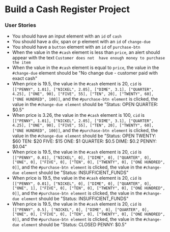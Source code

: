 # Build a Cash Register Project

### User Stories

- You should have an input element with an `id` of `cash`
- You should have a div, span or p element with an `id` of `change-due`
- You should have a `button` element with an `id` of `purchase-btn`
- When the value in the `#cash` element is less than `price`, an alert should appear with the text `Customer does not 
  have enough money to purchase the item`
- When the value in the `#cash` element is equal to `price`, the value in the `#change-due` element should be "No change due - customer paid with exact cash"
- When price is 19.5, the value in the `#cash` element is 20, `cid` is `[["PENNY", 1.01], ["NICKEL", 2.05], ["DIME", 3.1], ["QUARTER", 4.25], ["ONE", 90], ["FIVE", 55], ["TEN", 20], ["TWENTY", 60], ["ONE HUNDRED", 100]]`, and the `#purchase-btn element` is clicked, the value in the `#change-due element` should be "Status: OPEN QUARTER: $0.5"
- When price is 3.26, the value in the `#cash` element is 100, `cid` is `[["PENNY", 1.01], ["NICKEL", 2.05], ["DIME", 3.1], ["QUARTER", 4.25], ["ONE", 90], ["FIVE", 55], ["TEN", 20], ["TWENTY", 60], ["ONE HUNDRED", 100]]`, and the `#purchase-btn element` is clicked, the value in the `#change-due element` should be "Status: OPEN TWENTY: $60 TEN: $20 FIVE: $15 ONE: $1 QUARTER: $0.5 DIME: $0.2 PENNY: $0.04"
- When price is 19.5, the value in the `#cash` element is 20, `cid` is `[["PENNY", 0.01], ["NICKEL", 0], ["DIME", 0], ["QUARTER", 0], ["ONE", 0], ["FIVE", 0], ["TEN", 0], ["TWENTY", 0], ["ONE HUNDRED", 0]]`, and the `#purchase-btn element` is clicked, the value in the `#change-due element` should be "Status: INSUFFICIENT_FUNDS" 
- When price is 19.5, the value in the `#cash` element is 20, `cid` is `[["PENNY", 0.01], ["NICKEL", 0], ["DIME", 0], ["QUARTER", 0], ["ONE", 1], ["FIVE", 0], ["TEN", 0], ["TWENTY", 0], ["ONE HUNDRED", 0]]`, and the `#purchase-btn element` is clicked, the value in the `#change-due element` should be "Status: INSUFFICIENT_FUNDS"
- When price is 19.5, the value in the `#cash` element is 20, `cid` is `[["PENNY", 0.5], ["NICKEL", 0], ["DIME", 0], ["QUARTER", 0], ["ONE", 0], ["FIVE", 0], ["TEN", 0], ["TWENTY", 0], ["ONE HUNDRED", 0]]`, and the `#purchase-btn element` is clicked, the value in the `#change-due element` should be "Status: CLOSED PENNY: $0.5"
